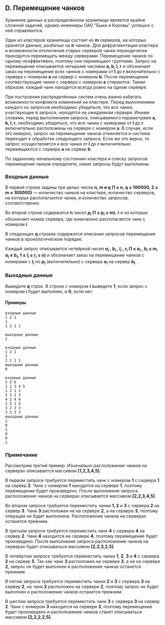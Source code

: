 ## D. Перемещение чанков

Хранение данных в распределённом хранилище является крайне сложной задачей, однако инженеры ОАО "Быки и Коровы" успешно с ней справляются.

Один из кластеров хранилища состоит из __m__ серверов, на которых хранятся данные, разбитые на __n__ чанков. Для дефрагментации кластера и возможности отключения старых серверов чанки периодически приходится перемещать между серверами. Перемещение чанков по одному неэффективно, поэтому они перемещают группами. Запрос на перемещение описывается четырьмя числами __a, b, l, r__ и обозначает заказ на перемещение всех чанков с номерами от __l__ до __r__ включительно с сервера с номером __a__ на сервер с номером __b__. После перемещения соотвествующие чанки с сервера с номером __a__ стираются. Таким образом, каждый чанк находится всегда ровно на одном сервере.

При построении распределённых систем очень важно избегать возможности конфликта изменений на кластере. Перед выполнением каждого из запросов необходимо убедиться, что все чанки, участвующие в запросе, находятся на ожидаемом сервере. Иными словами, перед выполнением запроса, описываемого параметрами __a, b, l, r__, необходимо убедиться, что все чанки с номерами от __l__ до __r__ включительно расположены на сервере с номером __a__. В случае, если это неверно, запрос на перемещение чанков отменяется и система переходит к обработке следующего запроса. Если же это верно, то запрос осуществляется и все чанки от __l__ до __r__ включительно перемещаются с сервера __a__ на сервер __b__.

По заданному начальному состоянию кластера и списку запросов перемещения чанков определите, какие запросы будут выполнены.

### Входные данные
В первой строке заданы три целых числа __n, m и q (1 ≤ n, q ≤ 100000, 2 ≤ m ≤ 100000)__ — количество чанков на кластере, количество серверов, на которых располагаются чанки, и количество запросов, соответственно.

Во второй строке содержатся __n__ чисел __$p_i$ (1 ≤ $p_i$ ≤ m)__, ___i___-е из которых обозначает номер сервера, где изначально располагается чанк с номером ___i___.

В следующих __q__ строках содержатся описания запросов перемещения чанков в хронологическом порядке.

Каждый запрос описывается четвёркой чисел __$a_i$ , $b_i$ , $l_i$ , $r_i$ (1 ≤ $a_i$ , $b_i$ ≤ m, $a_i$ ≠ $b_i$, 1 ≤ $l_i$ ≤ $r_i$ ≤ n)__ и обозначает заказ на перемещение чанков с номерами с __$l_i$__ по __$p_i$__ (включительно) с сервера __$a_i$__ на сервер __$b_i$__.

### Выходные данные
Выведите __q__ строк. В строке с номером ___i___ выведите __1__, если запрос с номером ___i___ будет выполнен, и __0__, если нет.

#### Примеры
```
входные данные
1 2 1
1
1 2 1 1

выходные данные
1
```
  
```
входные данные
1 2 1
1
2 1 1 1
выходные данные
0
```
  
```
входные данные
5 5 6
1 2 3 4 5
1 2 1 1
2 3 1 3
4 2 4 4
2 5 1 4
3 2 2 3
3 2 3 3
выходные данные
1
0
1
0
0
1
```
  
### Примечание
Рассмотрим третий пример. Изначально расположение чанков на серверах описывается массивом __[1,2,3,4,5]__.

В первом запросе требуется переместить чанк с номером __1__ с сервера __1__ на сервер __2__. Чанк с номером __1__ находится на сервере __1__, поэтому перемещение будет произведено. После выполнения запроса расположение чанков на серверах описывается массивом __[2,2,3,4,5]__.

Во втором запросе требуется переместить чанки __1, 2__ и __3__ с сервера __2__ на сервер __3__. Чанк __3__ расположен не на сервере __2__, а на сервере __3__, поэтому операция не будет выполнена. Расположение чанков на серверах останется прежним.

В третьем запросе требуется переместить чанк __4__ с сервера __4__ на сервер __2__. Чанк __4__ находится на сервере __4__, поэтому перемещение будет произведено. После выполнения запроса расположение чанков на серверах будет описываться массивом __[2,2,3,2,5]__.

В четвёртом запросе требуется переместить чанки __1__, __2__, __3__ и __4__ с сервера __2__ на сервер __5__. Так как чанк __3__ расположен на сервере __3__, а не на сервере __2__, запрос не будет выполнен и расположение чанков останется прежним.

В пятом запросе требуется переместить чанки __2__ и __3__ с сервера __3__ на сервер __2__, но чанк __2__ расположен на сервере __2__, поэтому запрос не будет выполнен и расположение чанков останется прежним.

В шестом запросе требуется переместить чанк __3__ с сервера __3__ на сервер __2__. Чанк с номером __3__ находится на сервере __3__, поэтому перемещение будет произведено и расположение чанков станет описываться массивом __[2,2,2,2,5]__.
